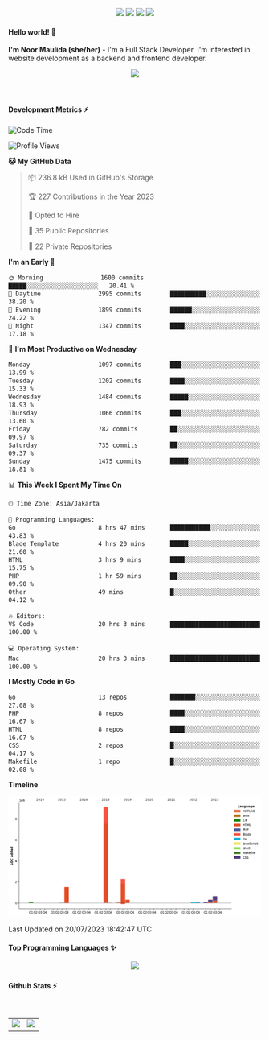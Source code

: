 <p align="center">
  <img src="https://dev.discordprofiles.me/badge/status/814439552055771206?simple=true">
  <img src="https://dev.discordprofiles.me/badge/playing/814439552055771206">
  <img src="https://dev.discordprofiles.me/badge/vscode/814439552055771206">
  <img src="https://dev.discordprofiles.me/badge/spotify/814439552055771206">
</p>

#### Hello world! 👋
**I'm Noor Maulida (she/her)** - I'm a Full Stack Developer. I'm interested in website development as a backend and frontend developer.

<p align="center">
  <img src="https://skillicons.dev/icons?i=go,php,laravel,nodejs,vue,express,ruby,mongodb,docker,aws,gcp" />
</p>
<br>

#### Development Metrics ⚡
<!--START_SECTION:waka-->
![Code Time](http://img.shields.io/badge/Code%20Time-41%20hrs%2042%20mins-blue)

![Profile Views](http://img.shields.io/badge/Profile%20Views-12-blue)

**🐱 My GitHub Data** 

> 📦 236.8 kB Used in GitHub's Storage 
 > 
> 🏆 227 Contributions in the Year 2023
 > 
> 💼 Opted to Hire
 > 
> 📜 35 Public Repositories 
 > 
> 🔑 22 Private Repositories 
 > 
**I'm an Early 🐤** 

```text
🌞 Morning                1600 commits        █████░░░░░░░░░░░░░░░░░░░░   20.41 % 
🌆 Daytime                2995 commits        ██████████░░░░░░░░░░░░░░░   38.20 % 
🌃 Evening                1899 commits        ██████░░░░░░░░░░░░░░░░░░░   24.22 % 
🌙 Night                  1347 commits        ████░░░░░░░░░░░░░░░░░░░░░   17.18 % 
```
📅 **I'm Most Productive on Wednesday** 

```text
Monday                   1097 commits        ███░░░░░░░░░░░░░░░░░░░░░░   13.99 % 
Tuesday                  1202 commits        ████░░░░░░░░░░░░░░░░░░░░░   15.33 % 
Wednesday                1484 commits        █████░░░░░░░░░░░░░░░░░░░░   18.93 % 
Thursday                 1066 commits        ███░░░░░░░░░░░░░░░░░░░░░░   13.60 % 
Friday                   782 commits         ██░░░░░░░░░░░░░░░░░░░░░░░   09.97 % 
Saturday                 735 commits         ██░░░░░░░░░░░░░░░░░░░░░░░   09.37 % 
Sunday                   1475 commits        █████░░░░░░░░░░░░░░░░░░░░   18.81 % 
```


📊 **This Week I Spent My Time On** 

```text
🕑︎ Time Zone: Asia/Jakarta

💬 Programming Languages: 
Go                       8 hrs 47 mins       ███████████░░░░░░░░░░░░░░   43.83 % 
Blade Template           4 hrs 20 mins       █████░░░░░░░░░░░░░░░░░░░░   21.60 % 
HTML                     3 hrs 9 mins        ████░░░░░░░░░░░░░░░░░░░░░   15.75 % 
PHP                      1 hr 59 mins        ██░░░░░░░░░░░░░░░░░░░░░░░   09.90 % 
Other                    49 mins             █░░░░░░░░░░░░░░░░░░░░░░░░   04.12 % 

🔥 Editors: 
VS Code                  20 hrs 3 mins       █████████████████████████   100.00 % 

💻 Operating System: 
Mac                      20 hrs 3 mins       █████████████████████████   100.00 % 
```

**I Mostly Code in Go** 

```text
Go                       13 repos            ███████░░░░░░░░░░░░░░░░░░   27.08 % 
PHP                      8 repos             ████░░░░░░░░░░░░░░░░░░░░░   16.67 % 
HTML                     8 repos             ████░░░░░░░░░░░░░░░░░░░░░   16.67 % 
CSS                      2 repos             █░░░░░░░░░░░░░░░░░░░░░░░░   04.17 % 
Makefile                 1 repo              █░░░░░░░░░░░░░░░░░░░░░░░░   02.08 % 
```



**Timeline**

![Lines of Code chart](https://raw.githubusercontent.com/noormaulida/noormaulida/main/assets/bar_graph.png)


 Last Updated on 20/07/2023 18:42:47 UTC
<!--END_SECTION:waka-->

#### Top Programming Languages ✨
<p align="center">
  <img src="https://api.githubtrends.io/user/svg/noormaulida/langs?time_range=one_year&include_private=true&compact=true&theme=dark" />
</p>

#### Github Stats ⚡
<p align="center">
  <table>
    <tr>
      <td>
        <img src="https://github-readme-streak-stats.herokuapp.com?user=noormaulida&theme=react&hide_border=true&mode=weekly" height="180" />
      </td>
      <td>
        <img src="https://github-readme-stats.vercel.app/api?username=noormaulida&theme=react&count_private=true&hide_border=true&line_height=20" height="180"/>
      </td>
    </tr>
</p>
<br>
